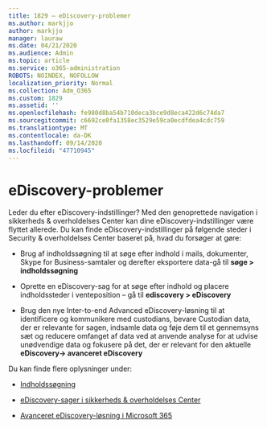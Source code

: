 ```yaml
---
title: 1829 – eDiscovery-problemer
ms.author: markjjo
author: markjjo
manager: lauraw
ms.date: 04/21/2020
ms.audience: Admin
ms.topic: article
ms.service: o365-administration
ROBOTS: NOINDEX, NOFOLLOW
localization_priority: Normal
ms.collection: Adm_O365
ms.custom: 1829
ms.assetid: ''
ms.openlocfilehash: fe980d8ba54b710deca3bce9d8eca422d6c74da7
ms.sourcegitcommit: c6692ce0fa1358ec3529e59ca0ecdfdea4cdc759
ms.translationtype: MT
ms.contentlocale: da-DK
ms.lasthandoff: 09/14/2020
ms.locfileid: "47710945"
---
```

# <a name="ediscovery-issues"></a>eDiscovery-problemer

Leder du efter eDiscovery-indstillinger? Med den genoprettede navigation i sikkerheds & overholdelses Center kan dine eDiscovery-indstillinger være flyttet allerede.  Du kan finde eDiscovery-indstillinger på følgende steder i Security & overholdelses Center baseret på, hvad du forsøger at gøre:

- Brug af indholdssøgning til at søge efter indhold i mails, dokumenter, Skype for Business-samtaler og derefter eksportere data-gå til **søge > indholdssøgning**

- Oprette en eDiscovery-sag for at søge efter indhold og placere indholdssteder i venteposition – gå til **ediscovery > eDiscovery**

- Brug den nye Inter-to-end Advanced eDiscovery-løsning til at identificere og kommunikere med custodians, bevare Custodian data, der er relevante for sagen, indsamle data og føje dem til et gennemsyns sæt og reducere omfanget af data ved at anvende analyse for at udvise unødvendige data og fokusere på det, der er relevant for den aktuelle **eDiscovery-> avanceret eDiscovery**

Du kan finde flere oplysninger under:

- [Indholdssøgning](https://docs.microsoft.com/microsoft-365/compliance/content-search)

- [eDiscovery-sager i sikkerheds & overholdelses Center](https://docs.microsoft.com/microsoft-365/compliance/ediscovery-cases)

- [Avanceret eDiscovery-løsning i Microsoft 365](https://docs.microsoft.com/microsoft-365/compliance/overview-ediscovery-20)
